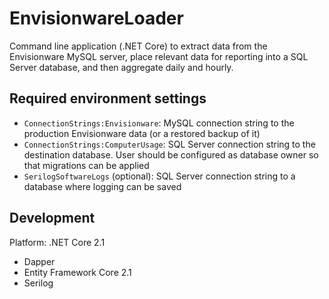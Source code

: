 # EnvisionwareLoader

Command line application (.NET Core) to extract data from the Envisionware MySQL server, place relevant data for reporting into a SQL Server database, and then aggregate daily and hourly.

## Required environment settings

- `ConnectionStrings:Envisionware`: MySQL connection string to the production Envisionware data (or a restored backup of it)
- `ConnectionStrings:ComputerUsage`: SQL Server connection string to the destination database. User should be configured as database owner so that migrations can be applied
- `SerilogSoftwareLogs` (optional): SQL Server connection string to a database where logging can be saved

## Development

Platform: .NET Core 2.1

- Dapper
- Entity Framework Core 2.1
- Serilog
